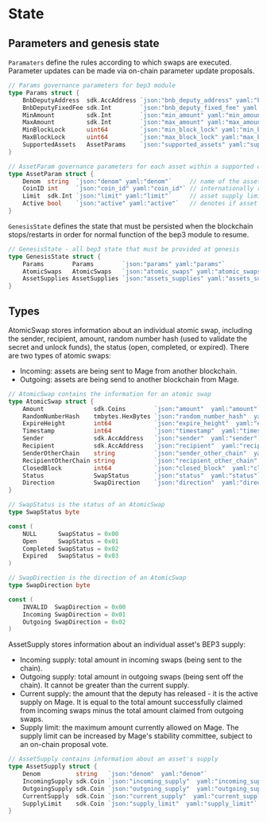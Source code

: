 <!--
order: 2
-->

# State

## Parameters and genesis state

`Paramaters` define the rules according to which swaps are executed. Parameter updates can be made via on-chain parameter update proposals.

```go
// Params governance parameters for bep3 module
type Params struct {
	BnbDeputyAddress  sdk.AccAddress `json:"bnb_deputy_address" yaml:"bnb_deputy_address"`     // Bnbchain deputy address
	BnbDeputyFixedFee sdk.Int        `json:"bnb_deputy_fixed_fee" yaml:"bnb_deputy_fixed_fee"` // Deputy fixed fee in BNB
	MinAmount         sdk.Int        `json:"min_amount" yaml:"min_amount"`                     // Minimum swap amount
	MaxAmount         sdk.Int        `json:"max_amount" yaml:"max_amount"`                     // Maximum swap amount
	MinBlockLock      uint64         `json:"min_block_lock" yaml:"min_block_lock"`             // Minimum swap block lock
	MaxBlockLock      uint64         `json:"max_block_lock" yaml:"max_block_lock"`             // Maximum swap block lock
	SupportedAssets   AssetParams    `json:"supported_assets" yaml:"supported_assets"`         // Supported assets
}

// AssetParam governance parameters for each asset within a supported chain
type AssetParam struct {
	Denom  string  `json:"denom" yaml:"denom"`     // name of the asset
	CoinID int     `json:"coin_id" yaml:"coin_id"` // internationally recognized coin ID
	Limit  sdk.Int `json:"limit" yaml:"limit"`     // asset supply limit
	Active bool    `json:"active" yaml:"active"`   // denotes if asset is active or paused
}
```

`GenesisState` defines the state that must be persisted when the blockchain stops/restarts in order for normal function of the bep3 module to resume.

```go
// GenesisState - all bep3 state that must be provided at genesis
type GenesisState struct {
	Params        Params        `json:"params" yaml:"params"`
	AtomicSwaps   AtomicSwaps   `json:"atomic_swaps" yaml:"atomic_swaps"`
	AssetSupplies AssetSupplies `json:"assets_supplies" yaml:"assets_supplies"`
}
```

## Types

AtomicSwap stores information about an individual atomic swap, including the sender, recipient, amount, random number hash (used to validate the secret and unlock funds), the status (open, completed, or expired). There are two types of atomic swaps:
- Incoming: assets are being sent to Mage from another blockchain.
- Outgoing: assets are being send to another blockchain from Mage.

```go
// AtomicSwap contains the information for an atomic swap
type AtomicSwap struct {
	Amount              sdk.Coins        `json:"amount"  yaml:"amount"`
	RandomNumberHash    tmbytes.HexBytes `json:"random_number_hash"  yaml:"random_number_hash"`
	ExpireHeight        int64            `json:"expire_height"  yaml:"expire_height"`
	Timestamp           int64            `json:"timestamp"  yaml:"timestamp"`
	Sender              sdk.AccAddress   `json:"sender"  yaml:"sender"`
	Recipient           sdk.AccAddress   `json:"recipient"  yaml:"recipient"`
	SenderOtherChain    string           `json:"sender_other_chain"  yaml:"sender_other_chain"`
	RecipientOtherChain string           `json:"recipient_other_chain"  yaml:"recipient_other_chain"`
	ClosedBlock         int64            `json:"closed_block"  yaml:"closed_block"`
	Status              SwapStatus       `json:"status"  yaml:"status"`
	Direction           SwapDirection    `json:"direction"  yaml:"direction"`
}

// SwapStatus is the status of an AtomicSwap
type SwapStatus byte

const (
	NULL      SwapStatus = 0x00
	Open      SwapStatus = 0x01
	Completed SwapStatus = 0x02
	Expired   SwapStatus = 0x03
)

// SwapDirection is the direction of an AtomicSwap
type SwapDirection byte

const (
	INVALID  SwapDirection = 0x00
	Incoming SwapDirection = 0x01
	Outgoing SwapDirection = 0x02
)
```

AssetSupply stores information about an individual asset's BEP3 supply:
- Incoming supply: total amount in incoming swaps (being sent to the chain).
- Outgoing supply: total amount in outgoing swaps (being sent off the chain). It cannot be greater than the current supply.
- Current supply: the amount that the deputy has released - it is the active supply on Mage. It is equal to the total amount successfully claimed from incoming swaps minus the total amount claimed from outgoing swaps.
- Supply limit: the maximum amount currently allowed on Mage. The supply limit can be increased by Mage's stability committee, subject to an on-chain proposal vote.

```go
// AssetSupply contains information about an asset's supply
type AssetSupply struct {
	Denom          string   `json:"denom"  yaml:"denom"`
	IncomingSupply sdk.Coin `json:"incoming_supply"  yaml:"incoming_supply"`
	OutgoingSupply sdk.Coin `json:"outgoing_supply"  yaml:"outgoing_supply"`
	CurrentSupply  sdk.Coin `json:"current_supply"  yaml:"current_supply"`
	SupplyLimit    sdk.Coin `json:"supply_limit"  yaml:"supply_limit"`
}
```